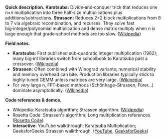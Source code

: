 **Quick description.**
**Karatsuba:** Divide‑and‑conquer trick that reduces one n×n multiplication into three half‑size multiplications plus additions/subtractions. **Strassen:** Reduces 2×2 block multiplications from 8 to 7 via algebraic recombination, and recurses. They solve fast big‑integer/polynomial multiplication and dense matrix multiply when n is large enough that grade‑school methods are too slow. ([Wikipedia](https://en.wikipedia.org/wiki/Karatsuba_algorithm))

**Field notes.**

* **Karatsuba:** First published sub‑quadratic integer multiplication (1962); many big‑int libraries switch from schoolbook to Karatsuba past a crossover. ([Wikipedia](https://en.wikipedia.org/wiki/Karatsuba_algorithm))
* **Strassen:** Often combined with Winograd variants; numerical stability and memory overhead can bite. Production libraries typically stick to highly‑tuned GEMM unless matrices are very large. ([Wikipedia](https://en.wikipedia.org/wiki/Strassen_algorithm))
* For *very* large n, FFT‑based methods (Schönhage–Strassen, Fürer…) dominate asymptotically. ([Wikipedia](https://en.wikipedia.org/wiki/Sch%C3%B6nhage%E2%80%93Strassen_algorithm))

**Code references & demos.**

* Wikipedia: Karatsuba algorithm; Strassen algorithm. ([Wikipedia](https://en.wikipedia.org/wiki/Karatsuba_algorithm))
* Rosetta Code: Strassen's algorithm; Long multiplication references. ([Rosetta Code](https://rosettacode.org/wiki/Strassen%27s_algorithm))
* **Interactive**: YouTube walkthrough: Karatsuba Multiplication; GeeksforGeeks Strassen walkthrough. ([YouTube](https://www.youtube.com/watch?v=wW1gYT9UsJM), [GeeksforGeeks](https://www.geeksforgeeks.org/dsa/strassens-matrix-multiplication))